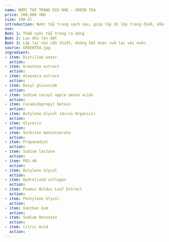 ```yaml
---
name: NƯỚC TẨY TRANG DỊU NHẸ - GREEN TEA
price: 200,000 VND
size: 100 ml
introduction: Nước tẩy trang sạch sâu, giúp lấy đi lớp trang điểm, dầu thừa và bụi bẩn một cách nhẹ nhàng. Bổ sung thêm trà xanh và lô hội để tăng khả năng làm dịu và diệt khuẩn. Thích hợp cho da mụn, nhạy cảm.
use: 
Bước 1: Thấm nước tẩy trang ra bông
Bước 2: Lau đều lên mặt
Bước 3: Lặp lại nếu cần thiết, không bắt buộc rửa lại với nước.
source: GREENTEA.jpg
ingredient:
- item: Distilled water
  action: 
- item: Greentea extract
  action: 
- item: Aloevera extract
  action: 
- item: Decyl glucoside
  action: 
- item: Sodium cocoyl apple amino acids
  action: 
- item: Cocamidopropyl betain
  action: 
- item: Butylene Glycol (Acros Organics)
  action: 
- item: Glycerin
  action: 
- item: Sorbitan monostearate
  action: 
- item: Propanediol
  action: 
- item: Sodium lactate
  action: 
- item: PEG-40
  action: 
- item: Butylene Glycol
  action: 
- item: Hydrolized collagen
  action: 
- item: Peumus Boldus Leaf Extract
  action: 
- item: Pentylene Glycol
  action: 
- item: Xanthan Gum
  action: 
- item: Sodium Benzoate
  action: 
- item: Citric Acid
  action: 
---
```


